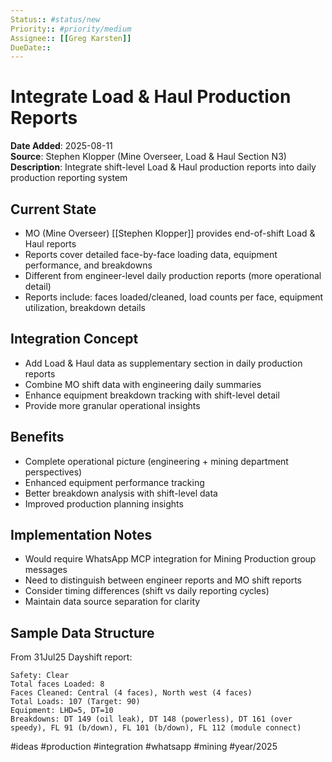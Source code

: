 ```yaml
---
Status:: #status/new
Priority:: #priority/medium
Assignee:: [[Greg Karsten]]
DueDate::
---
```


# Integrate Load & Haul Production Reports

**Date Added**: 2025-08-11  
**Source**: Stephen Klopper (Mine Overseer, Load & Haul Section N3)  
**Description**: Integrate shift-level Load & Haul production reports into daily production reporting system

## Current State
- MO (Mine Overseer) [[Stephen Klopper]] provides end-of-shift Load & Haul reports
- Reports cover detailed face-by-face loading data, equipment performance, and breakdowns
- Different from engineer-level daily production reports (more operational detail)
- Reports include: faces loaded/cleaned, load counts per face, equipment utilization, breakdown details

## Integration Concept
- Add Load & Haul data as supplementary section in daily production reports
- Combine MO shift data with engineering daily summaries
- Enhance equipment breakdown tracking with shift-level detail
- Provide more granular operational insights

## Benefits
- Complete operational picture (engineering + mining department perspectives)
- Enhanced equipment performance tracking
- Better breakdown analysis with shift-level data
- Improved production planning insights

## Implementation Notes
- Would require WhatsApp MCP integration for Mining Production group messages
- Need to distinguish between engineer reports and MO shift reports
- Consider timing differences (shift vs daily reporting cycles)
- Maintain data source separation for clarity

## Sample Data Structure
From 31Jul25 Dayshift report:
```
Safety: Clear
Total faces Loaded: 8
Faces Cleaned: Central (4 faces), North west (4 faces)
Total Loads: 107 (Target: 90)
Equipment: LHD=5, DT=10
Breakdowns: DT 149 (oil leak), DT 148 (powerless), DT 161 (over speedy), FL 91 (b/down), FL 101 (b/down), FL 112 (module connect)
```

#ideas #production #integration #whatsapp #mining #year/2025